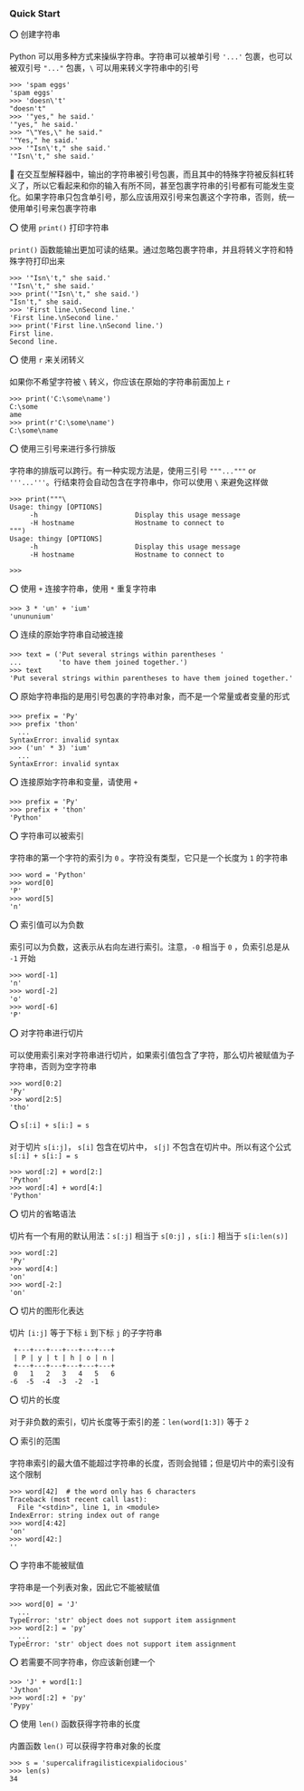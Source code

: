 ### Quick Start

:o: 创建字符串

Python 可以用多种方式来操纵字符串。字符串可以被单引号 `'...'` 包裹，也可以被双引号 `"..."` 包裹，`\` 可以用来转义字符串中的引号

    >>> 'spam eggs'
    'spam eggs'
    >>> 'doesn\'t'
    "doesn't"
    >>> '"yes," he said.'
    '"yes," he said.'
    >>> "\"Yes,\" he said."
    '"Yes," he said.'
    >>> '"Isn\'t," she said.'
    '"Isn\'t," she said.'

:notebook_with_decorative_cover: 在交互型解释器中，输出的字符串被引号包裹，而且其中的特殊字符被反斜杠转义了，所以它看起来和你的输入有所不同，甚至包裹字符串的引号都有可能发生变化。如果字符串只包含单引号，那么应该用双引号来包裹这个字符串，否则，统一使用单引号来包裹字符串

:o: 使用 `print()` 打印字符串

`print()` 函数能输出更加可读的结果。通过忽略包裹字符串，并且将转义字符和特殊字符打印出来

    >>> '"Isn\'t," she said.'
    '"Isn\'t," she said.'
    >>> print('"Isn\'t," she said.')
    "Isn't," she said.
    >>> 'First line.\nSecond line.'
    'First line.\nSecond line.'
    >>> print('First line.\nSecond line.')
    First line.
    Second line.

:o: 使用 `r` 来关闭转义

如果你不希望字符被 `\` 转义，你应该在原始的字符串前面加上 `r`

    >>> print('C:\some\name')
    C:\some
    ame
    >>> print(r'C:\some\name')
    C:\some\name

:o: 使用三引号来进行多行排版

字符串的排版可以跨行。有一种实现方法是，使用三引号 `"""..."""` or `'''...'''`。行结束符会自动包含在字符串中，你可以使用 `\` 来避免这样做

    >>> print("""\
    Usage: thingy [OPTIONS]
         -h                        Display this usage message
         -H hostname               Hostname to connect to
    """)
    Usage: thingy [OPTIONS]
         -h                        Display this usage message
         -H hostname               Hostname to connect to
    
    >>> 


:o: 使用 `+` 连接字符串，使用 `*` 重复字符串

    >>> 3 * 'un' + 'ium'
    'unununium'

:o: 连续的原始字符串自动被连接

    >>> text = ('Put several strings within parentheses '
    ...         'to have them joined together.')
    >>> text
    'Put several strings within parentheses to have them joined together.'

:o: 原始字符串指的是用引号包裹的字符串对象，而不是一个常量或者变量的形式

    >>> prefix = 'Py'
    >>> prefix 'thon'
      ...
    SyntaxError: invalid syntax
    >>> ('un' * 3) 'ium'
      ...
    SyntaxError: invalid syntax

:o: 连接原始字符串和变量，请使用 `+`

    >>> prefix = 'Py'
    >>> prefix + 'thon'
    'Python'

:o: 字符串可以被索引

字符串的第一个字符的索引为 `0` 。字符没有类型，它只是一个长度为 `1` 的字符串

    >>> word = 'Python'
    >>> word[0]
    'P'
    >>> word[5]
    'n'

:o: 索引值可以为负数

索引可以为负数，这表示从右向左进行索引。注意，`-0` 相当于 `0` ，负索引总是从 `-1` 开始

    >>> word[-1]
    'n'
    >>> word[-2]
    'o'
    >>> word[-6]
    'P'

:o: 对字符串进行切片

可以使用索引来对字符串进行切片，如果索引值包含了字符，那么切片被赋值为子字符串，否则为空字符串

    >>> word[0:2]
    'Py'
    >>> word[2:5]
    'tho'

:o: `s[:i] + s[i:] = s`

对于切片 `s[i:j]`， `s[i]` 包含在切片中， `s[j]` 不包含在切片中。所以有这个公式 `s[:i] + s[i:] = s`

    >>> word[:2] + word[2:]
    'Python'
    >>> word[:4] + word[4:]
    'Python'

:o: 切片的省略语法

切片有一个有用的默认用法：`s[:j]` 相当于 `s[0:j]` ，`s[i:]` 相当于 `s[i:len(s)]`

    >>> word[:2]
    'Py'
    >>> word[4:]
    'on'
    >>> word[-2:]
    'on'

:o: 切片的图形化表达

切片 `[i:j]` 等于下标 `i` 到下标 `j` 的子字符串

     +---+---+---+---+---+---+
     | P | y | t | h | o | n |
     +---+---+---+---+---+---+
     0   1   2   3   4   5   6
    -6  -5  -4  -3  -2  -1

:o: 切片的长度

对于非负数的索引，切片长度等于索引的差：`len(word[1:3])` 等于 `2`

:o: 索引的范围

字符串索引的最大值不能超过字符串的长度，否则会抛错；但是切片中的索引没有这个限制

    >>> word[42]  # the word only has 6 characters
    Traceback (most recent call last):
      File "<stdin>", line 1, in <module>
    IndexError: string index out of range
    >>> word[4:42]
    'on'
    >>> word[42:]
    ''

:o: 字符串不能被赋值

字符串是一个列表对象，因此它不能被赋值

    >>> word[0] = 'J'
      ...
    TypeError: 'str' object does not support item assignment
    >>> word[2:] = 'py'
      ...
    TypeError: 'str' object does not support item assignment

:o: 若需要不同字符串，你应该新创建一个

    >>> 'J' + word[1:]
    'Jython'
    >>> word[:2] + 'py'
    'Pypy'

:o: 使用 `len()` 函数获得字符串的长度

内置函数 `len()` 可以获得字符串对象的长度

    >>> s = 'supercalifragilisticexpialidocious'
    >>> len(s)
    34

















